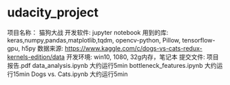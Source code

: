 # udacity_project
项目名称： 猫狗大战
开发软件: jupyter notebook
用到的库: keras,numpy,pandas,matplotlib,tqdm, opencv-python, Pillow, tensorflow-gpu, h5py
数据来源: https://www.kaggle.com/c/dogs-vs-cats-redux-kernels-edition/data 
开发环境: win10, 1080, 32g内存，笔记本
提交文件:
	项目报告.pdf
	data_analysis.ipynb   大约运行5min
	bottleneck_features.ipynb  大约运行15min
	Dogs vs. Cats.ipynb  大约运行5min
